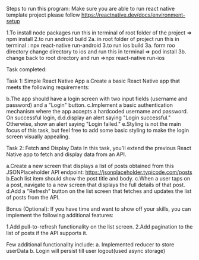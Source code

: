 Steps to run this program:
Make sure you are able to run react native template project please follow https://reactnative.dev/docs/environment-setup

1.To install node packages run this in terminal of root folder of the project => npm install
2.to run android build
2a. in root folder of project run this in terminal : npx react-native run-android
3.to run ios build
3a. form roo directory change directory to ios and run this in terminal => pod install
3b. change back to root directory and run =>npx react-native run-ios

Task completed:

Task 1: Simple React Native App
a.Create a basic React Native app that meets the following requirements:

b.The app should have a login screen with two input fields (username and password) and a "Login" button.
c.Implement a basic authentication mechanism where the app accepts a hardcoded username and password. On successful login, d.d.display an alert saying "Login successful." Otherwise, show an alert saying "Login failed."
e.Styling is not the main focus of this task, but feel free to add some basic styling to make the login screen visually appealing.

Task 2: Fetch and Display Data
In this task, you'll extend the previous React Native app to fetch and display data from an API.

a.Create a new screen that displays a list of posts obtained from this JSONPlaceholder API endpoint: https://jsonplaceholder.typicode.com/posts
b.Each list item should show the post title and body.
c.When a user taps on a post, navigate to a new screen that displays the full details of that post.
d.Add a "Refresh" button on the list screen that fetches and updates the list of posts from the API.

Bonus (Optional):
If you have time and want to show off your skills, you can implement the following additional features:

1.Add pull-to-refresh functionality on the list screen.
2.Add pagination to the list of posts if the API supports it.

Few additional functionality include:
a. Implemented reducer to store userData
b. Login will persist till user logout(used async storage)
